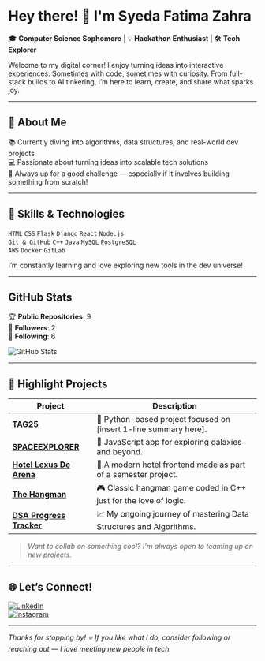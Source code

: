 # Hey there! 👋 I'm Syeda Fatima Zahra

🎓 **Computer Science Sophomore** | 💡 **Hackathon Enthusiast** | 🛠️ **Tech Explorer**

 Welcome to my digital corner! I enjoy turning ideas into interactive experiences. Sometimes with code, sometimes with curiosity. From full-stack builds to AI tinkering, I’m here to learn, create, and share what sparks joy.

---

## 🚀 About Me
 
📚 Currently diving into algorithms, data structures, and real-world dev projects  
💻 Passionate about turning ideas into scalable tech solutions  
🎯 Always up for a good challenge — especially if it involves building something from scratch!

---
## 💼 Skills & Technologies

`HTML` `CSS` `Flask` `Django` `React` `Node.js`  
`Git & GitHub` `C++` `Java` `MySQL` `PostgreSQL`  
`AWS` `Docker` `GitLab`

I’m constantly learning and love exploring new tools in the dev universe!

---

## GitHub Stats

🏆 **Public Repositories**: 9  
👥 **Followers**: 2  
🔗 **Following**: 6  

![GitHub Stats](https://github-readme-stats.vercel.app/api?username=fazasfz&show_icons=true&theme=radical)

---

## 🌟 Highlight Projects

| Project | Description |
|--------|-------------|
| [**TAG25**](https://github.com/fazasfz/TAG25) | 🧠 Python-based project focused on [insert 1-line summary here]. |
| [**SPACEEXPLORER**](https://github.com/fazasfz/SPACEEXPLORER) | 🌌 JavaScript app for exploring galaxies and beyond. |
| [**Hotel Lexus De Arena**](https://github.com/fazasfz/HotelLexusDeArena) | 🏨 A modern hotel frontend made as part of a semester project. |
| [**The Hangman**](https://github.com/fazasfz/The-Hangman) | 🎮 Classic hangman game coded in C++ just for the love of logic. |
| [**DSA Progress Tracker**](https://github.com/fazasfz/DSA-Progress) | 📈 My ongoing journey of mastering Data Structures and Algorithms. |

> *Want to collab on something cool? I'm always open to teaming up on new projects.*

---

## 🌐 Let’s Connect!

[![LinkedIn](https://img.shields.io/badge/LinkedIn-blue?style=flat&logo=linkedin)](https://www.linkedin.com/in/fazasfz/)  
[![Instagram](https://img.shields.io/badge/Instagram-e4405f?style=flat&logo=instagram&logoColor=white)](https://www.instagram.com/famaa_gram/)

---

_Thanks for stopping by! ⭐ If you like what I do, consider following or reaching out — I love meeting new people in tech._

